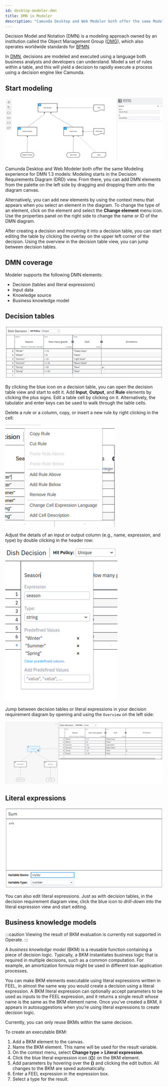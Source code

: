 ```yaml
---
id: desktop-modeler-dmn
title: DMN in Modeler
description: "Camunda Desktop and Web Modeler both offer the same Modeling experience for DMN 1.3 models, with modeling starting in the Decision Requirements Diagram (DRD) view."
---
```


Decision Model and Notation (DMN) is a modeling approach owned by an institution called the Object Management Group ([OMG](https://www.omg.org/)), which also operates worldwide standards for [BPMN](/components/modeler/bpmn/automating-a-process-using-bpmn.md).

In [DMN](/components/modeler/dmn/dmn.md), decisions are modeled and executed using a language both business analysts and developers can understand. Model a set of rules within a table, and this will yield a decision to rapidly execute a process using a decision engine like Camunda.

## Start modeling

![Start Modeling](assets/desktop-modeler-dmn/main.png)

Camunda Desktop and Web Modeler both offer the same Modeling experience for DMN 1.3 models: Modeling starts in the Decision Requirements Diagram (DRD) view. From there, you can add DMN elements from the palette on the left side by dragging and dropping them onto the diagram canvas.

Alternatively, you can add new elements by using the context menu that appears when you select an element in the diagram. To change the type of an element, click on the element and select the **Change element** menu icon. Use the properties panel on the right side to change the name or ID of the DMN diagram.

After creating a decision and morphing it into a decision table, you can start editing the table by clicking the overlay on the upper left corner of the decision. Using the overview in the decision table view, you can jump between decision tables.

## DMN coverage

Modeler supports the following DMN elements:

- Decision (tables and literal expressions)
- Input data
- Knowledge source
- Business knowledge model

## Decision tables

![Decision Table](assets/desktop-modeler-dmn/decision-table.png)

By clicking the blue icon on a decision table, you can open the decision table view and start to edit it. Add **Input**, **Output**, and **Rule** elements by clicking the plus signs. Edit a table cell by clicking on it. Alternatively, the tabulator and enter keys can be used to walk through the table cells.

Delete a rule or a column, copy, or insert a new rule by right clicking in the cell:

![Delete or copy rules](assets/desktop-modeler-dmn/dmn-modeler-right-click.png)

Adjust the details of an input or output column (e.g., name, expression, and type) by double clicking in the header row:

![Change input or output column](assets/desktop-modeler-dmn/dmn-modeler-double-click.png)

Jump between decision tables or literal expressions in your decision requirement diagram by opening and using the `Overview` on the left side:

![Jump between decision tables](assets/desktop-modeler-dmn/dmn-modeler-toggle-overview.png)

## Literal expressions

![New DMN Literal Expression](assets/desktop-modeler-dmn/literal-expression.png)

You can also edit literal expressions. Just as with decision tables, in the decision requirement diagram view, click the blue icon to _drill-down_ into the literal expression view and start editing.

## Business knowledge models

:::caution
Viewing the result of BKM evaluation is currently not supported in Operate.
:::

A _business knowledge model_ (BKM) is a reusable function containing a piece of decision logic. Typically, a BKM instantiates business logic that is required in multiple decisions, such as a common computation. For example, an amortization formula might be used in different loan application processes.

You can make BKM elements executable using literal expressions written in FEEL, in almost the same way you would create a decision using a literal expression. A BKM literal expression can optionally accept parameters to be used as inputs to the FEEL expression, and it returns a single result whose name is the same as the BKM element name. Once you’ve created a BKM, it appears in autosuggestions when you’re using literal expressions to create decision logic.

Currently, you can only reuse BKMs within the same decision.

To create an executable BKM:

1. Add a BKM element to the canvas.
2. Name the BKM element. This name will be used for the result variable.
3. On the context menu, select **Change type > Literal expression**.
4. Click the blue literal expression icon (**{}**) on the BKM element.
5. Add parameters by hovering over the **()** and clicking the edit button. All changes to the BKM are saved automatically.
6. Enter a FEEL expression in the expression box.
7. Select a type for the result.
